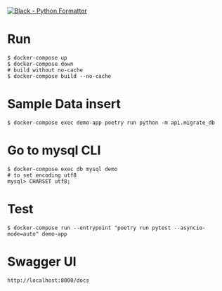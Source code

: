 [![Black - Python Formatter](https://img.shields.io/badge/code%20style-black-black)](https://github.com/psf/black)

# Run

```Shell
$ docker-compose up
$ docker-compose down
# build without no-cache
$ docker-compose build --no-cache
```

# Sample Data insert

```Shell
$ docker-compose exec demo-app poetry run python -m api.migrate_db
```

# Go to mysql CLI

```Shell
$ docker-compose exec db mysql demo
# to set encoding utf8
mysql> CHARSET utf8;
```

# Test

```Shell
$ docker-compose run --entrypoint "poetry run pytest --asyncio-mode=auto" demo-app
```

# Swagger UI

```Shell
http://localhost:8000/docs
```
